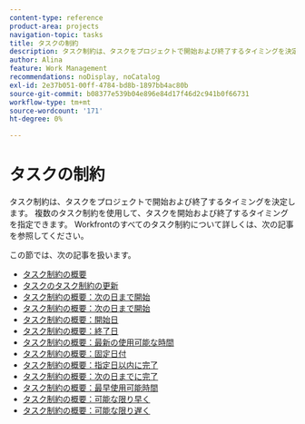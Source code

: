 ```yaml
---
content-type: reference
product-area: projects
navigation-topic: tasks
title: タスクの制約
description: タスク制約は、タスクをプロジェクトで開始および終了するタイミングを決定します。 複数のタスク制約を使用して、タスクを開始および終了するタイミングを指定できます。 Workfrontのすべてのタスク制約について詳しくは、次の記事を参照してください。
author: Alina
feature: Work Management
recommendations: noDisplay, noCatalog
exl-id: 2e37b051-00ff-4784-bd8b-1897bb4ac80b
source-git-commit: b08377e539b04e896e84d17f46d2c941b0f66731
workflow-type: tm+mt
source-wordcount: '171'
ht-degree: 0%

---
```


# タスクの制約

タスク制約は、タスクをプロジェクトで開始および終了するタイミングを決定します。 複数のタスク制約を使用して、タスクを開始および終了するタイミングを指定できます。 Workfrontのすべてのタスク制約について詳しくは、次の記事を参照してください。

この節では、次の記事を扱います。

* [タスク制約の概要](../../../manage-work/tasks/task-constraints/task-constraint-overview.md)
* [タスクのタスク制約の更新](../../../manage-work/tasks/task-constraints/update-task-constraint-of-task.md)
* [タスク制約の概要：次の日まで開始](../../../manage-work/tasks/task-constraints/start-no-later-than.md)
* [タスク制約の概要：次の日まで開始](../../../manage-work/tasks/task-constraints/start-no-earlier-than.md)
* [タスク制約の概要：開始日](../../../manage-work/tasks/task-constraints/must-start-on.md)
* [タスク制約の概要：終了日](../../../manage-work/tasks/task-constraints/must-finish-on.md)
* [タスク制約の概要：最新の使用可能な時間](../../../manage-work/tasks/task-constraints/latest-available-time.md)
* [タスク制約の概要：固定日付](../../../manage-work/tasks/task-constraints/fixed-dates.md)
* [タスク制約の概要：指定日以内に完了](../../../manage-work/tasks/task-constraints/finish-no-later-than.md)
* [タスク制約の概要：次の日までに完了](../../../manage-work/tasks/task-constraints/finish-no-earlier-than.md)
* [タスク制約の概要：最早使用可能時間](../../../manage-work/tasks/task-constraints/earliest-available-time.md)
* [タスク制約の概要：可能な限り早く](../../../manage-work/tasks/task-constraints/as-soon-as-possible.md)
* [タスク制約の概要：可能な限り遅く](../../../manage-work/tasks/task-constraints/as-late-as-possible.md)
